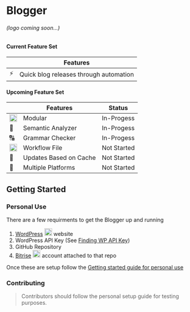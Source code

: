 # Blogger
###### (logo coming soon...)



#### Current Feature Set 

|         | Features  |
|---------|-----------|
⚡️| Quick blog releases through automation


#### Upcoming Feature Set

|         | Features  | Status |
|---------|-----------|--------|
<img src="https://openclipart.org/image/800px/svg_to_png/17031/jean-victor-balin-icon-puzzle-yellow.png" width="20" height="20"> | Modular | In-Progess
🔬| Semantic Analyzer | In-Progess
🔠| Grammar Checker | In-Progess
<img src="https://maxcdn.icons8.com/Color/PNG/512/Data/workflow-512.png" width="20" height="20"> | Workflow File | Not Started
💾| Updates Based on Cache | Not Started
📡| Multiple Platforms | Not Started



## Getting Started 

### Personal Use

There are a few requirments to get the Blogger up and running

1. [WordPress](https://wordpress.com) <img src="https://www.shareicon.net/download/2015/09/12/99754_wordpress_512x512.png" width="20" height="20"> website
2. WordPress API Key (See [Finding WP API Key](https://github.com/SimpleBlogging/Blogger/blob/master/WORDPRESS-API-KEY.md))
3. GitHub Repository
4. [Bitrise](https://www.bitrise.io) 
<img src="https://avatars1.githubusercontent.com/u/7174390?v=3" width="20" height="20"> account attached to that repo

Once these are setup follow the [Getting started guide for personal use](https://github.com/SimpleBlogging/Blogger/blob/master/GETTING-STARTED-LOCAL.md)

### Contributing

> Contributors should follow the personal setup guide for testing purposes.




